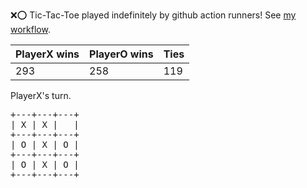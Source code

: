 :x::o: Tic-Tac-Toe played indefinitely by github action runners! See [my workflow](.github/workflows/play.yaml).

|PlayerX wins|PlayerO wins|Ties|
|-|-|-|
|293|258|119|

PlayerX's turn.

<pre>
+---+---+---+
| X | X |   |
+---+---+---+
| O | X | O |
+---+---+---+
| O | X | O |
+---+---+---+
</pre>